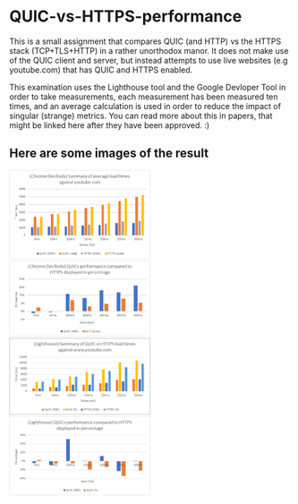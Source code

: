 # QUIC-vs-HTTPS-performance
This is a small assignment that compares QUIC (and HTTP) vs the HTTPS stack (TCP+TLS+HTTP) in a rather unorthodox manor. It does not make use of the QUIC client and server, but instead attempts to use live websites (e.g youtube.com) that has QUIC and HTTPS enabled.

This examination uses the Lighthouse tool and the Google Devloper Tool in order to take measurements, each measurement has been measured ten times, and an average calculation is used in order to reduce the impact of singular (strange) metrics. You can read more about this in papers, that might be linked here after they have been approved. :)

## Here are some images of the result
<img src="images/devtools_average.png" width="50%" height="50%">
<img src="images/devtools_percentage.png" width="50%" height="50%">
<img src="images/lighthouse_average.png" width="50%" height="50%">
<img src="images/lighthouse_percentage.png" width="50%" height="50%">
